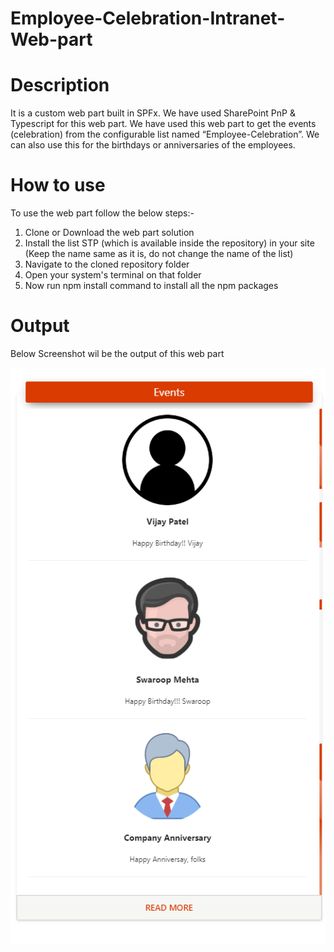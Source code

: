 # Employee-Celebration-Intranet-Web-part
# Description
It is a custom web part built in SPFx. We have used SharePoint PnP & Typescript for this web part. We have used this web part to get the events (celebration) from the configurable list named “Employee-Celebration”. We can also use this for the birthdays or anniversaries of the employees.
# How to use
To use the web part follow the below steps:-
1) Clone or Download the web part solution
2) Install the list STP (which is available inside the repository) in your site (Keep the name same as it is, do not change the name of the list)
3) Navigate to the cloned repository folder
4) Open your system's terminal on that folder
5) Now run npm install command to install all the npm packages
# Output
Below Screenshot wil be the output of this web part

![Image of Yaktocat](https://github.com/mindlabco/Employee-Celebration-Intranet-Web-part/blob/master/Employee-Celebration.png)

